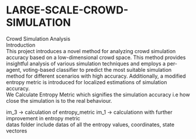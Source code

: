 # LARGE-SCALE-CROWD-SIMULATION
Crowd Simulation Analysis  
Introduction  
This project introduces a novel method for analyzing crowd simulation accuracy based on a low-dimensional crowd space. This method provides insightful analysis of various simulation techniques and employs a per-agent, voting-based classifier to predict the most suitable simulation method for different scenarios with high accuracy. Additionally, a modified entropy metric is introduced for localized estimations of simulation accuracy.    
We Calculate Entropy Metric which signifies the simulation accuracy i.e how close the simulation is to the real behaviour.  

im_3 -> calculation of entropy_metric
im_1 -> calculationn with further improvement in entropy metric  
datas folder include datas of all the entropy values, coordinates, state vectores  

